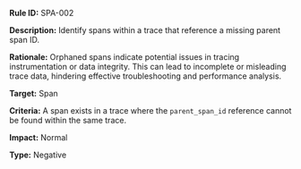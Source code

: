 **Rule ID:** SPA-002

**Description:** Identify spans within a trace that reference a missing parent span ID.

**Rationale:** Orphaned spans indicate potential issues in tracing instrumentation or data integrity. This can lead to incomplete or misleading trace data, hindering effective troubleshooting and performance analysis.

**Target:** Span

**Criteria:** A span exists in a trace where the `parent_span_id` reference cannot be found within the same trace.

**Impact:** Normal

**Type:** Negative  
